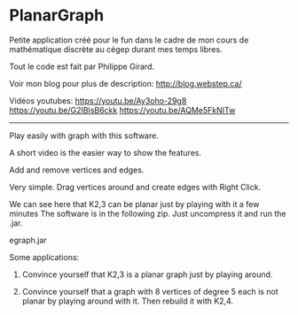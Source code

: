 # PlanarGraph
Petite application créé pour le fun dans le cadre de mon cours de mathématique discrète au cégep durant mes temps libres.

Tout le code est fait par Philippe Girard.

Voir mon blog pour plus de description: http://blog.webstep.ca/

Vidéos youtubes:
https://youtu.be/Ay3oho-29g8
https://youtu.be/G2IBIsB6ckk
https://youtu.be/AQMe5FkNITw

<hr>

Play easily with graph with this software.

A short video is the easier way to show the features.


Add and remove vertices and edges.

Very simple. Drag vertices around and create edges with Right Click.

We can see here that K2,3 can be planar just by playing with it a few minutes
The software is in the following zip. Just uncompress it and run the .jar.

egraph.jar

Some applications:

1. Convince yourself that K2,3 is a planar graph just by playing around.

2. Convince yourself that a graph with 8 vertices of degree 5 each is not planar by playing around with it. Then rebuild it with K2,4.

